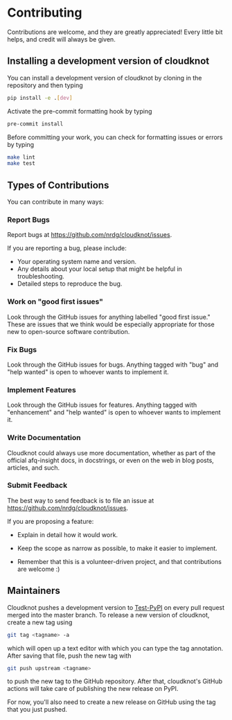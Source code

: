 # Contributing

Contributions are welcome, and they are greatly appreciated! Every little bit
helps, and credit will always be given.

## Installing a development version of cloudknot

You can install a development version of cloudknot by cloning in the repository
and then typing

```bash
pip install -e .[dev]
```

Activate the pre-commit formatting hook by typing

```bash
pre-commit install
```

Before committing your work, you can check for formatting issues or errors by typing

```bash
make lint
make test
```

## Types of Contributions

You can contribute in many ways:

### Report Bugs

Report bugs at <https://github.com/nrdg/cloudknot/issues>.

If you are reporting a bug, please include:

-   Your operating system name and version.
-   Any details about your local setup that might be helpful in troubleshooting.
-   Detailed steps to reproduce the bug.

### Work on "good first issues"

Look through the GitHub issues for anything labelled "good first issue." These
are issues that we think would be especially appropriate for those new to
open-source software contribution.

### Fix Bugs

Look through the GitHub issues for bugs. Anything tagged with "bug" and "help
wanted" is open to whoever wants to implement it.

### Implement Features

Look through the GitHub issues for features. Anything tagged with "enhancement"
and "help wanted" is open to whoever wants to implement it.

### Write Documentation

Cloudknot could always use more documentation, whether as part of the
official afq-insight docs, in docstrings, or even on the web in blog posts,
articles, and such.

### Submit Feedback

The best way to send feedback is to file an issue at
<https://github.com/nrdg/cloudknot/issues>.

If you are proposing a feature:

-   Explain in detail how it would work.

-   Keep the scope as narrow as possible, to make it easier to implement.

-   Remember that this is a volunteer-driven project, and that contributions
    are welcome :)

## Maintainers

Cloudknot pushes a development version to
[Test-PyPI](https://test.pypi.org/) on every pull request merged into
the master branch. To release a new version of cloudknot, create a new
tag using
```bash
git tag <tagname> -a
```
which will open up a text editor with which you can type the tag annotation.
After saving that file, push the new tag with
```bash
git push upstream <tagname>
```
to push the new tag to the GitHub repository. After that, cloudknot's
GitHub actions will take care of publishing the new release on PyPI.

For now, you'll also need to create a new release on GitHub using the
tag that you just pushed.
